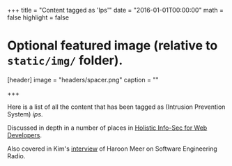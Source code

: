 +++
title = "Content tagged as 'Ips'"
date = "2016-01-01T00:00:00"
math = false
highlight = false

# Optional featured image (relative to `static/img/` folder).
[header]
image = "headers/spacer.png"
caption = ""

+++

Here is a list of all the content that has been tagged as (Intrusion Prevention System) *ips*.

Discussed in depth in a number of places in [Holistic Info-Sec for Web Developers](/publication/holistic-infosec-for-web-developers/).

Also covered in Kim's [interview](/publication/ser-podcast-network-security) of Haroon Meer on Software Engineering Radio.
